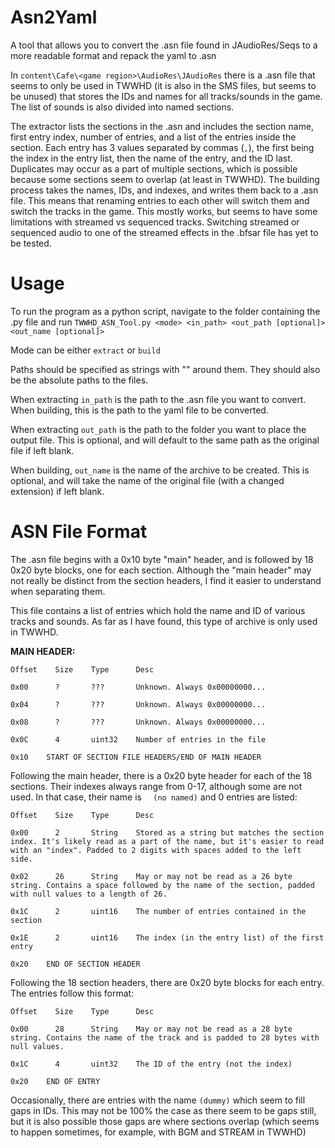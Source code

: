 # Asn2Yaml
A tool that allows you to convert the .asn file found in JAudioRes/Seqs to a more readable format and repack the yaml to .asn

In `content\Cafe\<game region>\AudioRes\JAudioRes` there is a .asn file that seems to only be used in TWWHD (it is also in the SMS files, but seems to be unused) that stores the IDs and names for all tracks/sounds in the game. The list of sounds is also divided into named sections.

The extractor lists the sections in the .asn and includes the section name, first entry index, number of entries, and a list of the entries inside the section. Each entry has 3 values separated by commas (`,`), the first being the index in the entry list, then the name of the entry, and the ID last. Duplicates may occur as a part of multiple sections, which is possible because some sections seem to overlap (at least in TWWHD). The building process takes the names, IDs, and indexes, and writes them back to a .asn file. This means that renaming entries to each other will switch them and switch the tracks in the game. This mostly works, but seems to have some limitations with streamed vs sequenced tracks. Switching streamed or sequenced audio to one of the streamed effects in the .bfsar file has yet to be tested.

# Usage
To run the program as a python script, navigate to the folder containing the .py file and run `TWWHD_ASN_Tool.py <mode> <in_path> <out_path [optional]> <out_name [optional]>`

Mode can be either `extract` or `build`

Paths should be specified as strings with "" around them. They should also be the absolute paths to the files.

When extracting `in_path` is the path to the .asn file you want to convert. When building, this is the path to the yaml file to be converted.

When extracting `out_path` is the path to the folder you want to place the output file. This is optional, and will default to the same path as the original file if left blank.

When building, `out_name` is the name of the archive to be created. This is optional, and will take the name of the original file (with a changed extension) if left blank.

# ASN File Format
The .asn file begins with a 0x10 byte "main" header, and is followed by 18 0x20 byte blocks, one for each section. Although the "main header" may not really be distinct from the section headers, I find it easier to understand when separating them.

This file contains a list of entries which hold the name and ID of various tracks and sounds.
As far as I have found, this type of archive is only used in TWWHD.

**MAIN HEADER:**

```
Offset    Size    Type      Desc

0x00      ?       ???       Unknown. Always 0x00000000...

0x04      ?       ???       Unknown. Always 0x00000000...

0x08      ?       ???       Unknown. Always 0x00000000...

0x0C      4       uint32    Number of entries in the file

0x10    START OF SECTION FILE HEADERS/END OF MAIN HEADER
```

Following the main header, there is a 0x20 byte header for each of the 18 sections. Their indexes always range from 0-17, although some are not used. In that case, their name is `  (no named)` and 0 entries are listed:

```
Offset    Size    Type      Desc

0x00      2       String    Stored as a string but matches the section index. It's likely read as a part of the name, but it's easier to read with an "index". Padded to 2 digits with spaces added to the left side.

0x02      26      String    May or may not be read as a 26 byte string. Contains a space followed by the name of the section, padded with null values to a length of 26.

0x1C      2       uint16    The number of entries contained in the section

0x1E      2       uint16    The index (in the entry list) of the first entry

0x20    END OF SECTION HEADER
```

Following the 18 section headers, there are 0x20 byte blocks for each entry. The entries follow this format:
```
Offset    Size    Type      Desc

0x00      28      String    May or may not be read as a 28 byte string. Contains the name of the track and is padded to 28 bytes with null values.

0x1C      4       uint32    The ID of the entry (not the index)

0x20    END OF ENTRY
```

Occasionally, there are entries with the name `(dummy)` which seem to fill gaps in IDs. This may not be 100% the case as there seem to be gaps still, but it is also possible those gaps are where sections overlap (which seems to happen sometimes, for example, with BGM and STREAM in TWWHD)
